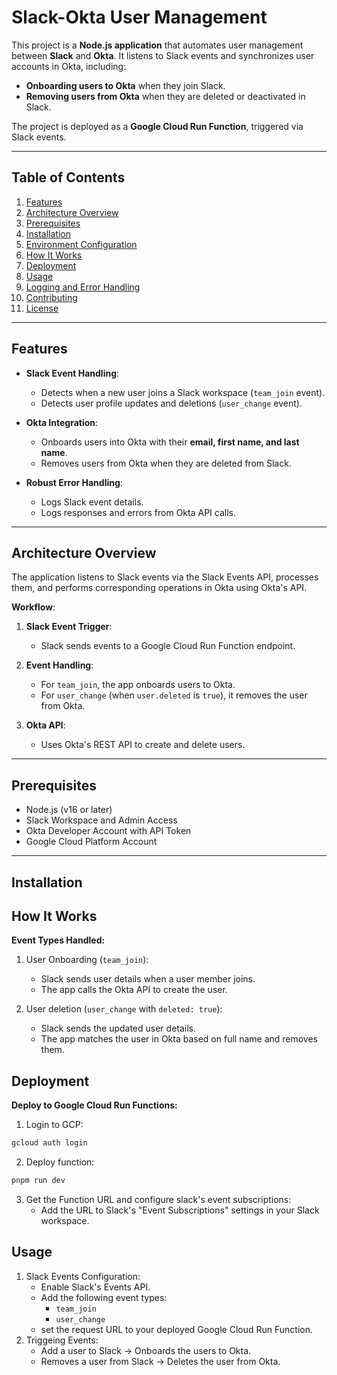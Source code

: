 # Slack-Okta User Management

This project is a **Node.js application** that automates user management between **Slack** and **Okta**. It listens to Slack events and synchronizes user accounts in Okta, including:

- **Onboarding users to Okta** when they join Slack.
- **Removing users from Okta** when they are deleted or deactivated in Slack.

The project is deployed as a **Google Cloud Run Function**, triggered via Slack events.

---

## Table of Contents

1. [Features](#features)
2. [Architecture Overview](#architecture-overview)
3. [Prerequisites](#prerequisites)
4. [Installation](#installation)
5. [Environment Configuration](#environment-configuration)
6. [How It Works](#how-it-works)
7. [Deployment](#deployment)
8. [Usage](#usage)
9. [Logging and Error Handling](#logging-and-error-handling)
10. [Contributing](#contributing)
11. [License](#license)

---

## Features

- **Slack Event Handling**:

  - Detects when a new user joins a Slack workspace (`team_join` event).
  - Detects user profile updates and deletions (`user_change` event).

- **Okta Integration**:

  - Onboards users into Okta with their **email, first name, and last name**.
  - Removes users from Okta when they are deleted from Slack.

- **Robust Error Handling**:
  - Logs Slack event details.
  - Logs responses and errors from Okta API calls.

---

## Architecture Overview

The application listens to Slack events via the Slack Events API, processes them, and performs corresponding operations in Okta using Okta's API.

**Workflow**:

1. **Slack Event Trigger**:

   - Slack sends events to a Google Cloud Run Function endpoint.

2. **Event Handling**:

   - For `team_join`, the app onboards users to Okta.
   - For `user_change` (when `user.deleted` is `true`), it removes the user from Okta.

3. **Okta API**:
   - Uses Okta's REST API to create and delete users.

---

## Prerequisites

- Node.js (v16 or later)
- Slack Workspace and Admin Access
- Okta Developer Account with API Token
- Google Cloud Platform Account

---

## Installation

## How It Works

**Event Types Handled:**

1. User Onboarding (`team_join`):

   - Slack sends user details when a user member joins.
   - The app calls the Okta API to create the user.

2. User deletion (`user_change` with `deleted: true`):
   - Slack sends the updated user details.
   - The app matches the user in Okta based on full name and removes them.

## Deployment

**Deploy to Google Cloud Run Functions:**

1. Login to GCP:

```bash
gcloud auth login
```

2. Deploy function:

```bash
pnpm run dev
```

3. Get the Function URL and configure slack's event subscriptions:
   - Add the URL to Slack's "Event Subscriptions" settings in your Slack workspace.

## Usage

1. Slack Events Configuration:
   - Enable Slack's Events API.
   - Add the following event types:
     - `team_join`
     - `user_change`
   - set the request URL to your deployed Google Cloud Run Function.
2. Triggeing Events:
   - Add a user to Slack -> Onboards the users to Okta.
   - Removes a user from Slack -> Deletes the user from Okta.

